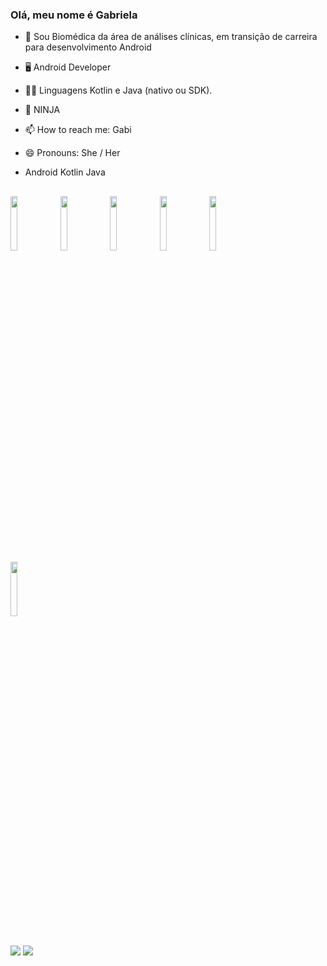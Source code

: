 ### Olá, meu nome é Gabriela

- 🌱 Sou Biomédica da área de análises clínicas, em transição de carreira para desenvolvimento Android
- 🖥️ Android Developer 
- 👩‍💻 Linguagens Kotlin e Java (nativo ou SDK).
- 🔭 NINJA 
- 📫 How to reach me: Gabi
- 😄 Pronouns: She / Her
- Android Kotlin Java

  ##
 </code> <code><img width="15%" src="https://www.vectorlogo.zone/logos/git-scm/git-scm-ar21.svg"></code> <code><img width="15%" src="https://www.vectorlogo.zone/logos/github/github-ar21.svg"></code> <code><img width="15%" src="https://www.vectorlogo.zone/logos/android/android-ar21.svg"></code> <code><img width="15%" src="https://www.vectorlogo.zone/logos/kotlin/kotlin-ar21.svg"></code> 
 <code><img width="15%" src="https://www.vectorlogo.zone/logos/java/java-ar21.svg"></code>
<br /> <code><img width="15%" src="https://www.vectorlogo.zone/logos/microsoft/microsoft-ar21.svg"></code> 
  
  ##
 
  <div>
  <a href = "mailto:gabrielagiubine@gmail.com"><img src="https://img.shields.io/badge/-Gmail-%23333?style=for-the-badge&logo=gmail&logoColor=white" target="_blank"></a>
  <a href="https://www.linkedin.com/in/gabriela-giubine-lourenço-silva-a34361109/" target="_blank"><img src="https://img.shields.io/badge/-LinkedIn-%230077B5?style=for-the-badge&logo=linkedin&logoColor=white" target="_blank"></a> 
  <a href ="https://img.shields.io/badge/Slack-4A154B?style=for-the-badge&logo=slack&logoColor=white"</a>
  
  </div>
  
